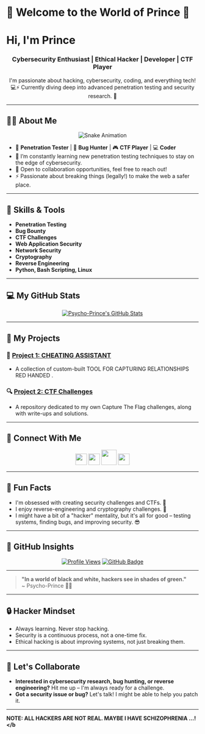 
# 👾 **Welcome to the World of Prince** 👾

<p align="center">
    <h1>Hi, I'm Prince</h1>
    <h3 align="center">Cybersecurity Enthusiast | Ethical Hacker | Developer | CTF Player</h3>
</p>

<p align="center">
    I'm passionate about hacking, cybersecurity, coding, and everything tech! 💻⚡  
    Currently diving deep into advanced penetration testing and security research. 🚀
</p>

---

## 🧑‍💻 **About Me**
<p align="center">
  <img src="https://github.com/psycho-prince/psycho-prince/blob/main/assets/snake.gif" alt="Snake Animation" />
</p>

- 🔏 **Penetration Tester** | 🐞 **Bug Hunter** | 🎮 **CTF Player** | 💻 **Coder**
- 🌱 I’m constantly learning new penetration testing techniques to stay on the edge of cybersecurity.  
- 💬 Open to collaboration opportunities, feel free to reach out!
- ⚡ Passionate about breaking things (legally!) to make the web a safer place. 

---

## 🔨 **Skills & Tools**
- **Penetration Testing**  
- **Bug Bounty**  
- **CTF Challenges**  
- **Web Application Security**  
- **Network Security**  
- **Cryptography**  
- **Reverse Engineering**  
- **Python, Bash Scripting, Linux**  

---

## 💻 **My GitHub Stats**
<p align="center">
  <a href="https://github-readme-stats.vercel.app/api?username=psycho-prince&show_icons=true&count_private=true&theme=react&hide_border=true&bg_color=000000">
    <img src="https://github-readme-stats.vercel.app/api?username=psycho-prince&show_icons=true&count_private=true&theme=react&hide_border=true&bg_color=000000" alt="Psycho-Prince's GitHub Stats"/>
  </a>
</p>

---

## 🧩 **My Projects**
### 🚀 [Project 1: CHEATING ASSISTANT](https://github.com/psycho-prince/CapDetective)
- A collection of custom-built TOOL FOR CAPTURING RELATIONSHIPS RED HANDED .
  
### 🔍 [Project 2: CTF Challenges](https://github.com/psycho-prince/ctf-challenges)
- A repository dedicated to my own Capture The Flag challenges, along with write-ups and solutions.

---

## 📣 **Connect With Me**
<p align="center">
  <a href="https://www.linkedin.com/in/psycho-prince"><img src="https://github.com/psycho-prince/psycho-prince/blob/main/assets/linkedin.svg" width="30px" /></a>
  <a href="https://twitter.com/psycho-prince"><img src="https://github.com/psycho-prince/psycho-prince/blob/main/assets/twitter.svg" width="30px" /></a>
  <a href="mailto:psycho-prince@gmail.com"><img src="https://github.com/psycho-prince/psycho-prince/blob/main/assets/gmail.svg" width="40px" /></a>
  <a href="https://t.me/psycho-prince"><img src="https://github.com/psycho-prince/psycho-prince/blob/main/assets/telegram.svg" width="30px" /></a>
</p>

---

## 👾 **Fun Facts**
- I'm obsessed with creating security challenges and CTFs. 🧩  
- I enjoy reverse-engineering and cryptography challenges. 🔐  
- I might have a bit of a "hacker" mentality, but it's all for good – testing systems, finding bugs, and improving security. 😎

---

## 👀 **GitHub Insights**
<p align="center">
  <a href="https://github.com/psycho-prince"><img src="https://komarev.com/ghpvc/?username=psycho-prince" alt="Profile Views"></a>
  <a href="https://github.com/psycho-prince?tab=followers"><img src="https://img.shields.io/github/followers/psycho-prince?label=Followers&style=social" alt="GitHub Badge"></a>
</p>

---

> **"In a world of black and white, hackers see in shades of green."**  
> ~ Psycho-Prince 🧑‍💻

---

## 🔒 **Hacker Mindset**
- Always learning. Never stop hacking.  
- Security is a continuous process, not a one-time fix.  
- Ethical hacking is about improving systems, not just breaking them.

---

## 🚀 **Let's Collaborate**
- **Interested in cybersecurity research, bug hunting, or reverse engineering?** Hit me up – I'm always ready for a challenge.
- **Got a security issue or bug?** Let's talk! I might be able to help you patch it.

---

<b>NOTE: ALL HACKERS ARE NOT REAL. MAYBE I HAVE SCHIZOPHRENIA …!</b
